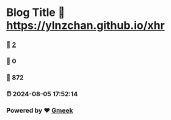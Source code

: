 # Blog Title :link: https://ylnzchan.github.io/xhr 
### :page_facing_up: [2](https://ylnzchan.github.io/xhr/tag.html) 
### :speech_balloon: 0 
### :hibiscus: 872 
### :alarm_clock: 2024-08-05 17:52:14 
### Powered by :heart: [Gmeek](https://github.com/Meekdai/Gmeek)
